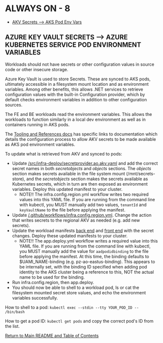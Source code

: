 # ALWAYS ON - 8

<!-- TOC -->
- [AKV Secrets --> AKS Pod Env Vars](#azure-key-vault-secrets----azure-kubernetes-service-pod-environment-variables)
<!-- /TOC -->

## AZURE KEY VAULT SECRETS --> AZURE KUBERNETES SERVICE POD ENVIRONMENT VARIABLES

Workloads should not have secrets or other configuration values in source code or other insecure storage.

Azure Key Vault is used to store Secrets. These are synced to AKS pods, ultimately accessible in a filesystem mount location and as environment variables. Among other benefits, this allows .NET services to retrieve configuration values with the built-in Configuration provider, which by default checks environment variables in addition to other configuration sources.

The FE and BE workloads read the environment variables. This allows the workloads to function similarly in a local dev environment as well as in containers running in AKS pods.

The [Tooling and References docs](04.tooling-refs.md) has specific links to documentation which details the configuration process to allow AKV secrets to be made available as AKS pod environment variables.

To update what is retrieved from AKV and synced to pods:

- Update [/src/infra-deploy/secretprovider.ao.akv.yaml](src/infra-deploy/aks/secretprovider.ao.akv.yaml) and add the correct secret names in both _secretobjects_ and _objects_ sections. The _objects_ section makes secrets available in the file system mount (/mnt/secrets-store), and the _secretobjects_ section makes the secrets available as Kubernetes secrets, which in turn are then exposed as environment variables. Deploy this updated manifest to your cluster.
  - NOTE!! The infra.config.region.yml workflow writes two required values into this YAML file. If you are running from the command line with kubectl, you MUST manually add two values, `tenantId` and `keyVaultName` to the file before applying the manifest.
- Update [/.github/workflows/infra.config.region.yml](/.github/workflows/infra.config.region.yml). Change the action that writes secrets to the regional AKV as needed (e.g. add new secrets).
- Update the workload manifests [back end](/src/workload-deploy/aks/ao.be.yaml) and [front end](/src/workload-deploy/aks/ao.fe.yaml) with the secret changes. Deploy these updated manifests to your cluster.
  - NOTE!! The app.deploy.yml workflow writes a required value into this YAML file. If you are running from the command line with kubectl, you MUST manually add the value for `aadpodidbinding` to the file before applying the manifest. At this time, the binding defaults to $UAMI_NAME-binding (e.g. pz-ao-eastus-binding). This appears to be internally set, with the binding ID specified when adding pod identity to the AKS cluster being a reference to this, NOT the actual name to be used for the binding.
- Run infra.config.region, then app.deploy.
- You should now be able to shell to a workload pod, ls or cat the filesystem mounted secret store values, and echo the environment variables successfully.

How to shell to a pod:
`kubectl exec --stdin --tty YOUR_POD_ID -- /bin/bash`

How to get a pod ID:
`kubectl get pods`
and copy the correct pod's ID from the list.

[Return to Main README and Table of Contents](../../README.md)